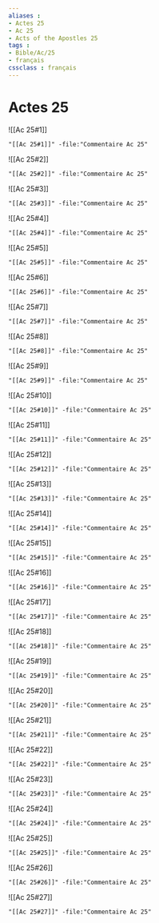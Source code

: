 ```yaml
---
aliases : 
- Actes 25
- Ac 25
- Acts of the Apostles 25
tags : 
- Bible/Ac/25
- français
cssclass : français
---
```


# Actes 25

![[Ac 25#1]]

```query
"[[Ac 25#1]]" -file:"Commentaire Ac 25"
```

![[Ac 25#2]]

```query
"[[Ac 25#2]]" -file:"Commentaire Ac 25"
```

![[Ac 25#3]]

```query
"[[Ac 25#3]]" -file:"Commentaire Ac 25"
```

![[Ac 25#4]]

```query
"[[Ac 25#4]]" -file:"Commentaire Ac 25"
```

![[Ac 25#5]]

```query
"[[Ac 25#5]]" -file:"Commentaire Ac 25"
```

![[Ac 25#6]]

```query
"[[Ac 25#6]]" -file:"Commentaire Ac 25"
```

![[Ac 25#7]]

```query
"[[Ac 25#7]]" -file:"Commentaire Ac 25"
```

![[Ac 25#8]]

```query
"[[Ac 25#8]]" -file:"Commentaire Ac 25"
```

![[Ac 25#9]]

```query
"[[Ac 25#9]]" -file:"Commentaire Ac 25"
```

![[Ac 25#10]]

```query
"[[Ac 25#10]]" -file:"Commentaire Ac 25"
```

![[Ac 25#11]]

```query
"[[Ac 25#11]]" -file:"Commentaire Ac 25"
```

![[Ac 25#12]]

```query
"[[Ac 25#12]]" -file:"Commentaire Ac 25"
```

![[Ac 25#13]]

```query
"[[Ac 25#13]]" -file:"Commentaire Ac 25"
```

![[Ac 25#14]]

```query
"[[Ac 25#14]]" -file:"Commentaire Ac 25"
```

![[Ac 25#15]]

```query
"[[Ac 25#15]]" -file:"Commentaire Ac 25"
```

![[Ac 25#16]]

```query
"[[Ac 25#16]]" -file:"Commentaire Ac 25"
```

![[Ac 25#17]]

```query
"[[Ac 25#17]]" -file:"Commentaire Ac 25"
```

![[Ac 25#18]]

```query
"[[Ac 25#18]]" -file:"Commentaire Ac 25"
```

![[Ac 25#19]]

```query
"[[Ac 25#19]]" -file:"Commentaire Ac 25"
```

![[Ac 25#20]]

```query
"[[Ac 25#20]]" -file:"Commentaire Ac 25"
```

![[Ac 25#21]]

```query
"[[Ac 25#21]]" -file:"Commentaire Ac 25"
```

![[Ac 25#22]]

```query
"[[Ac 25#22]]" -file:"Commentaire Ac 25"
```

![[Ac 25#23]]

```query
"[[Ac 25#23]]" -file:"Commentaire Ac 25"
```

![[Ac 25#24]]

```query
"[[Ac 25#24]]" -file:"Commentaire Ac 25"
```

![[Ac 25#25]]

```query
"[[Ac 25#25]]" -file:"Commentaire Ac 25"
```

![[Ac 25#26]]

```query
"[[Ac 25#26]]" -file:"Commentaire Ac 25"
```

![[Ac 25#27]]

```query
"[[Ac 25#27]]" -file:"Commentaire Ac 25"
```

